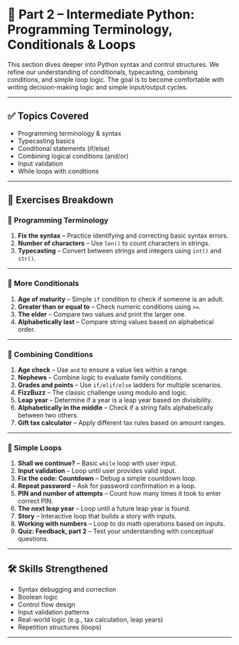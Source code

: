 # 📘 Part 2 – Intermediate Python: Programming Terminology, Conditionals & Loops

This section dives deeper into Python syntax and control structures. We refine our understanding of conditionals, typecasting, combining conditions, and simple loop logic. The goal is to become comfortable with writing decision-making logic and simple input/output cycles.

---

## ✅ Topics Covered

- Programming terminology & syntax  
- Typecasting basics  
- Conditional statements (if/else)  
- Combining logical conditions (and/or)  
- Input validation  
- While loops with conditions  

---

## 🧠 Exercises Breakdown

### 🧩 Programming Terminology
1. **Fix the syntax** – Practice identifying and correcting basic syntax errors.  
2. **Number of characters** – Use `len()` to count characters in strings.  
3. **Typecasting** – Convert between strings and integers using `int()` and `str()`.

---

### 🔀 More Conditionals
1. **Age of maturity** – Simple `if` condition to check if someone is an adult.  
2. **Greater than or equal to** – Check numeric conditions using `>=`.  
3. **The elder** – Compare two values and print the larger one.  
4. **Alphabetically last** – Compare string values based on alphabetical order.

---

### 🧩 Combining Conditions
1. **Age check** – Use `and` to ensure a value lies within a range.  
2. **Nephews** – Combine logic to evaluate family conditions.  
3. **Grades and points** – Use `if/elif/else` ladders for multiple scenarios.  
4. **FizzBuzz** – The classic challenge using modulo and logic.  
5. **Leap year** – Determine if a year is a leap year based on divisibility.  
6. **Alphabetically in the middle** – Check if a string falls alphabetically between two others.  
7. **Gift tax calculator** – Apply different tax rules based on amount ranges.

---

### 🔁 Simple Loops
1. **Shall we continue?** – Basic `while` loop with user input.  
2. **Input validation** – Loop until user provides valid input.  
3. **Fix the code: Countdown** – Debug a simple countdown loop.  
4. **Repeat password** – Ask for password confirmation in a loop.  
5. **PIN and number of attempts** – Count how many times it took to enter correct PIN.  
6. **The next leap year** – Loop until a future leap year is found.  
7. **Story** – Interactive loop that builds a story with inputs.  
8. **Working with numbers** – Loop to do math operations based on inputs.  
9. **Quiz: Feedback, part 2** – Test your understanding with conceptual questions.

---

## 🛠️ Skills Strengthened

- Syntax debugging and correction  
- Boolean logic  
- Control flow design  
- Input validation patterns  
- Real-world logic (e.g., tax calculation, leap years)  
- Repetition structures (loops)

---
